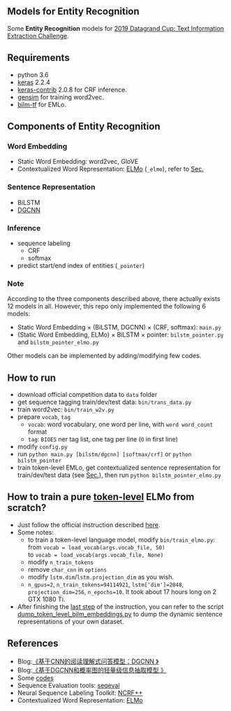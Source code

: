 Models for Entity Recognition
------
Some **Entity Recognition** models for [2019 Datagrand Cup: Text Information Extraction Challenge](https://www.biendata.com/competition/datagrand/).

## Requirements
- python 3.6
- [keras](https://github.com/keras-team/keras) 2.2.4
- [keras-contrib](https://github.com/keras-team/keras-contrib) 2.0.8 for CRF inference.
- [gensim](https://pypi.org/project/gensim/) for training word2vec.
- [bilm-tf](https://github.com/allenai/bilm-tf) for EMLo.

## Components of Entity Recognition

### Word Embedding
- Static Word Embedding: word2vec, GloVE
- Contextualized Word Representation: [ELMo](https://github.com/allenai/bilm-tf) (`_elmo`), refer to [Sec.](https://github.com/nefujiangping/entity_recognition#how-to-train-a-pure-token-level-elmo-from-scratch)

### Sentence Representation
- BiLSTM
- [DGCNN](https://kexue.fm/archives/5409)

### Inference
- sequence labeling
    + CRF
    + softmax
- predict start/end index of entities (`_pointer`)

### Note
According to the three components described above, there actually exists 12 models in all.
However, this repo only implemented the following 6 models:

- Static Word Embedding × (BiLSTM, DGCNN) × (CRF, softmax): `main.py`
- (Static Word Embedding, ELMo) × BiLSTM × pointer: `bilstm_pointer.py` and `bilstm_pointer_elmo.py`

Other models can be implemented by adding/modifying few codes.

## How to run

- download official competition data to `data` folder
- get sequence tagging train/dev/test data: `bin/trans_data.py`
- train word2vec: `bin/train_w2v.py`
- prepare `vocab`, `tag`
    + `vocab`: word vocabulary, one word per line, with `word word_count` format
    + `tag`: `BIOES` ner tag list, one tag per line (`O` in first line)
- modify `config.py`
- run `python main.py [bilstm/dgcnn] [softmax/crf]` or `python bilstm_pointer`
- train token-level EMLo, get contextualized sentence representation for train/dev/test data (see [Sec.](https://github.com/nefujiangping/entity_recognition#how-to-train-a-pure-token-level-elmo-from-scratch)), then run `python bilstm_pointer_elmo.py` 


## How to train a pure <u>token-level</u> ELMo from scratch?
- Just follow the official instruction described [here](https://github.com/allenai/bilm-tf#training-a-bilm-on-a-new-corpus).
- Some notes:
    + to train a token-level language model, modify `bin/train_elmo.py`: <br/>
    from `vocab = load_vocab(args.vocab_file, 50)` <br/>
    to `vocab = load_vocab(args.vocab_file, None)`
    + modify `n_train_tokens`
    + remove `char_cnn` in `options`
    + modify `lstm.dim`/`lstm.projection_dim` as you wish.
    + `n_gpus=2`, `n_train_tokens=94114921`, `lstm['dim']=2048`, `projection_dim=256`, `n_epochs=10`. It took about 17 hours long on 2 GTX 1080 Ti.
- After finishing the [last step](https://github.com/allenai/bilm-tf#4-convert-the-tensorflow-checkpoint-to-hdf5-for-prediction-with-bilm-or-allennlp) of the instruction, 
you can refer to the script [dump_token_level_bilm_embeddings.py](bin/dump_token_level_bilm_embeddings.py) to dump the dynamic sentence representations of your own dataset.

## References
- Blog:[《基于CNN的阅读理解式问答模型：DGCNN 》](https://kexue.fm/archives/5409)
- Blog:[《基于DGCNN和概率图的轻量级信息抽取模型 》](https://kexue.fm/archives/6671)
- Some [codes](https://github.com/bojone/)
- Sequence Evaluation tools: [seqeval](https://github.com/chakki-works/seqeval)
- Neural Sequence Labeling Toolkit: [NCRF++](https://github.com/jiesutd/NCRFpp)
- Contextualized Word Representation: [ELMo](https://github.com/allenai/bilm-tf)
